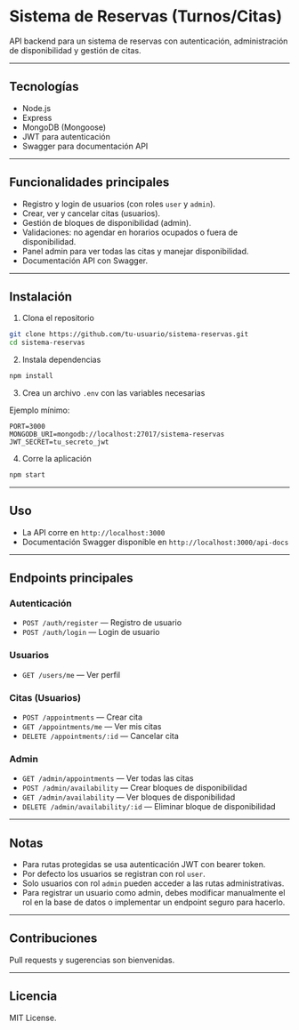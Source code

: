 
# Sistema de Reservas (Turnos/Citas)

API backend para un sistema de reservas con autenticación, administración de disponibilidad y gestión de citas.

---

## Tecnologías

- Node.js  
- Express  
- MongoDB (Mongoose)  
- JWT para autenticación  
- Swagger para documentación API  

---

## Funcionalidades principales

- Registro y login de usuarios (con roles `user` y `admin`).  
- Crear, ver y cancelar citas (usuarios).  
- Gestión de bloques de disponibilidad (admin).  
- Validaciones: no agendar en horarios ocupados o fuera de disponibilidad.  
- Panel admin para ver todas las citas y manejar disponibilidad.  
- Documentación API con Swagger.  

---

## Instalación

1. Clona el repositorio

```bash
git clone https://github.com/tu-usuario/sistema-reservas.git
cd sistema-reservas
```

2. Instala dependencias

```bash
npm install
```

3. Crea un archivo `.env` con las variables necesarias

Ejemplo mínimo:

```
PORT=3000
MONGODB_URI=mongodb://localhost:27017/sistema-reservas
JWT_SECRET=tu_secreto_jwt
```

4. Corre la aplicación

```bash
npm start
```

---

## Uso

- La API corre en `http://localhost:3000`  
- Documentación Swagger disponible en `http://localhost:3000/api-docs`  

---

## Endpoints principales

### Autenticación

- `POST /auth/register` — Registro de usuario  
- `POST /auth/login` — Login de usuario  

### Usuarios

- `GET /users/me` — Ver perfil  

### Citas (Usuarios)

- `POST /appointments` — Crear cita  
- `GET /appointments/me` — Ver mis citas  
- `DELETE /appointments/:id` — Cancelar cita  

### Admin

- `GET /admin/appointments` — Ver todas las citas  
- `POST /admin/availability` — Crear bloques de disponibilidad  
- `GET /admin/availability` — Ver bloques de disponibilidad  
- `DELETE /admin/availability/:id` — Eliminar bloque de disponibilidad  

---

## Notas

- Para rutas protegidas se usa autenticación JWT con bearer token.  
- Por defecto los usuarios se registran con rol `user`.  
- Solo usuarios con rol `admin` pueden acceder a las rutas administrativas.  
- Para registrar un usuario como admin, debes modificar manualmente el rol en la base de datos o implementar un endpoint seguro para hacerlo.  

---

## Contribuciones

Pull requests y sugerencias son bienvenidas.

---

## Licencia

MIT License.
